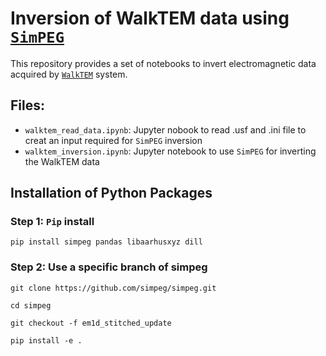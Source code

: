 # Inversion of WalkTEM data using [`SimPEG`](https://www.simpeg.xyz)

This repository provides a set of notebooks to invert electromagnetic data acquired by [`WalkTEM`](https://www.guidelinegeo.com/product/abem-walktem-2/) system. 


## Files: 
- `walktem_read_data.ipynb`: Jupyter nobook to read .usf and .ini file to creat an input required for `SimPEG` inversion
- `walktem_inversion.ipynb`: Jupyter notebook to use `SimPEG` for inverting the WalkTEM data


## Installation of Python Packages

### Step 1: `Pip` install

`pip install simpeg pandas libaarhusxyz dill`

### Step 2: Use a specific branch of simpeg

`git clone https://github.com/simpeg/simpeg.git`

`cd simpeg`

`git checkout -f em1d_stitched_update`

`pip install -e .`
